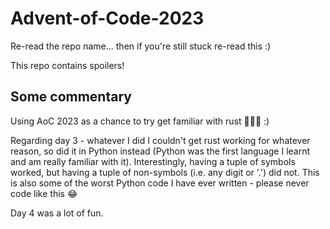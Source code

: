 # Advent-of-Code-2023
Re-read the repo name... then if you're still stuck re-read this :)

This repo contains spoilers!

## Some commentary
Using AoC 2023 as a chance to try get familiar with rust 🦀🦀🦀 :)

Regarding day 3 - whatever I did I couldn't get rust working for whatever reason, so did it in Python instead (Python was the first language I learnt and am really familiar with it). Interestingly, having a tuple of symbols worked, but having a tuple of non-symbols (i.e. any digit or '.') did not. This is also some of the worst Python code I have ever written - please never code like this 😂

Day 4 was a lot of fun.
